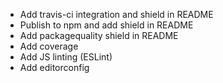 * Add travis-ci integration and shield in README
* Publish to npm and add shield in README
* Add packagequality shield in README
* Add coverage
* Add JS linting (ESLint)
* Add editorconfig